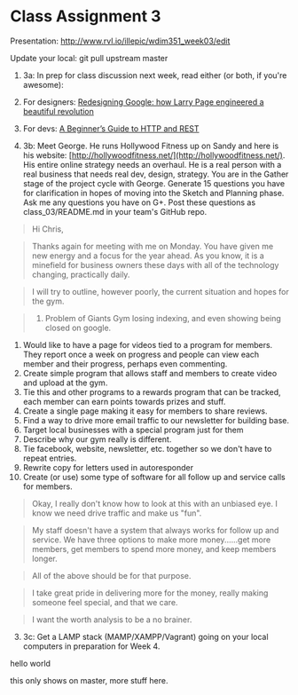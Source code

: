 # Class Assignment 3

Presentation: http://www.rvl.io/illepic/wdim351_week03/edit

Update your local: git pull upstream master

1. 3a: In prep for class discussion next week, read either (or both, if you're awesome):
  1. For designers: [Redesigning Google: how Larry Page engineered a beautiful revolution](http://www.theverge.com/2013/1/24/3904134/google-redesign-how-larry-page-engineered-beautiful-revolution)
  1. For devs: [A Beginner’s Guide to HTTP and REST](http://net.tutsplus.com/tutorials/other/a-beginners-introduction-to-http-and-rest/)

2. 3b: Meet George. He runs Hollywood Fitness up on Sandy and here is his website: [http://hollywoodfitness.net/](http://hollywoodfitness.net/). His entire online strategy needs an overhaul. He is a real person with a real business that needs real dev, design, strategy. You are in the Gather stage of the project cycle with George. Generate 15 questions you have for clarification in hopes of moving into the Sketch and Planning phase. Ask me any questions you have on G+. Post these questions as class_03/README.md in your team's GitHub repo.

> Hi Chris,

> Thanks again for meeting with me on Monday.  You have given me new energy and a focus for the year ahead.  As you know, it is a minefield for business owners these days with all of the technology changing, practically daily.

> I will try to outline, however poorly, the current situation and hopes for the gym.

> 1. Problem of Giants Gym losing indexing, and even showing being closed on google.
1. Would like to have a page for videos tied to a program for members.  They report once a week on progress and people can view each member and their progress, perhaps even commenting.
1. Create simple program that allows staff and members to create video and upload at the gym.
1. Tie this and other programs to a rewards program that can be tracked, each member can earn points towards prizes and stuff.
1. Create a single page making it easy for members to share reviews.
1. Find a way to drive more email traffic to our newsletter for building base.
1. Target local businesses with a special program just for them
1. Describe why our gym really is different.
1. Tie facebook, website, newsletter, etc. together so we don't have to repeat entries.
1. Rewrite copy for letters used in autoresponder
1. Create (or use) some type of software for all follow up and service calls for members.

> Okay, I really don't know how to look at this with an unbiased eye.  I know we need drive traffic and make us "fun".

> My staff doesn't have a system that always works for follow up and service.  We have three options to make more money......get more members, get members to spend more money, and keep members longer.

> All of the above should be for that purpose.

> I take great pride in delivering more for the money, really making someone feel special, and that we care.

> I want the worth analysis to be a no brainer.

3. 3c: Get a LAMP stack (MAMP/XAMPP/Vagrant) going on your local computers in preparation for Week 4.

hello world

this only shows on master, more stuff here.